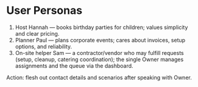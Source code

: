 # User Personas

1) Host Hannah — books birthday parties for children; values simplicity and clear pricing.
2) Planner Paul — plans corporate events; cares about invoices, setup options, and reliability.
3) On-site helper Sam — a contractor/vendor who may fulfill requests (setup, cleanup, catering coordination); the single Owner manages assignments and the queue via the dashboard.

Action: flesh out contact details and scenarios after speaking with Owner.
